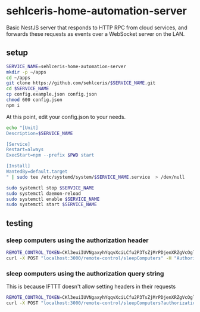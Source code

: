 # sehlceris-home-automation-server

Basic NestJS server that responds to HTTP RPC from cloud services, and forwards these requests as events over a WebSocket server on the LAN.

## setup

```bash
SERVICE_NAME=sehlceris-home-automation-server
mkdir -p ~/apps
cd ~/apps
git clone https://github.com/sehlceris/$SERVICE_NAME.git
cd $SERVICE_NAME
cp config.example.json config.json
chmod 600 config.json
npm i
```

At this point, edit your config.json to your needs.

```bash
echo "[Unit]
Description=$SERVICE_NAME

[Service]
Restart=always
ExecStart=npm --prefix $PWD start

[Install]
WantedBy=default.target
" | sudo tee /etc/systemd/system/$SERVICE_NAME.service  > /dev/null

sudo systemctl stop $SERVICE_NAME
sudo systemctl daemon-reload
sudo systemctl enable $SERVICE_NAME
sudo systemctl start $SERVICE_NAME
```


## testing

### sleep computers using the authorization header

```bash
REMOTE_CONTROL_TOKEN=CKl3euiIUVNgaxyhYqqvXciLCfu2P3TsZjMrPDjenXRZgVcOglA9BpuI0OlGZJ4wFRy8KtqzihzRrQNeslSHTA
curl -X POST "localhost:3000/remote-control/sleepComputers" -H "Authorization: Bearer $REMOTE_CONTROL_TOKEN"
```

### sleep computers using the authorization query string

This is because IFTTT doesn't allow setting headers in their requests

```bash
REMOTE_CONTROL_TOKEN=CKl3euiIUVNgaxyhYqqvXciLCfu2P3TsZjMrPDjenXRZgVcOglA9BpuI0OlGZJ4wFRy8KtqzihzRrQNeslSHTA
curl -X POST "localhost:3000/remote-control/sleepComputers?authorization=$REMOTE_CONTROL_TOKEN"
```

